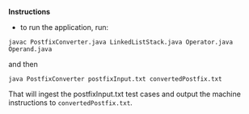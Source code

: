 __Instructions__

- to run the application, run:

`javac PostfixConverter.java LinkedListStack.java Operator.java Operand.java`

and then

`java PostfixConverter postfixInput.txt convertedPostfix.txt`

That will ingest the postfixInput.txt test cases and output the machine instructions to `convertedPostfix.txt`.
